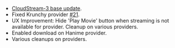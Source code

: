 + [CloudStream-3 base update](https://github.com/LagradOst/CloudStream-3/tree/ad2f2ec4127b77799d0dfa1263e7731446db33eb).
+ Fixed Krunchy provider [#21](https://github.com/Jacekun/CloudStream-3XXX/pull/21).
+ UX Improvement: Hide 'Play Movie' button when streaming is not available for provider. Cleanup on various providers.
+ Enabled download on Hanime provider.
+ Various cleanups on providers.
